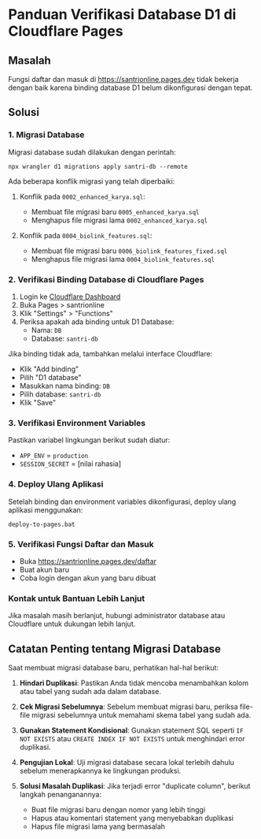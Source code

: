 # Panduan Verifikasi Database D1 di Cloudflare Pages

## Masalah
Fungsi daftar dan masuk di https://santrionline.pages.dev tidak bekerja dengan baik karena binding database D1 belum dikonfigurasi dengan tepat.

## Solusi

### 1. Migrasi Database
Migrasi database sudah dilakukan dengan perintah:
```
npx wrangler d1 migrations apply santri-db --remote
```

Ada beberapa konflik migrasi yang telah diperbaiki:

1. Konflik pada `0002_enhanced_karya.sql`:
   - Membuat file migrasi baru `0005_enhanced_karya.sql`
   - Menghapus file migrasi lama `0002_enhanced_karya.sql`

2. Konflik pada `0004_biolink_features.sql`:
   - Membuat file migrasi baru `0006_biolink_features_fixed.sql`
   - Menghapus file migrasi lama `0004_biolink_features.sql`

### 2. Verifikasi Binding Database di Cloudflare Pages
1. Login ke [Cloudflare Dashboard](https://dash.cloudflare.com)
2. Buka Pages > santrionline
3. Klik "Settings" > "Functions"
4. Periksa apakah ada binding untuk D1 Database:
   - Nama: `DB`
   - Database: `santri-db`

Jika binding tidak ada, tambahkan melalui interface Cloudflare:
- Klik "Add binding"
- Pilih "D1 database"
- Masukkan nama binding: `DB`
- Pilih database: `santri-db`
- Klik "Save"

### 3. Verifikasi Environment Variables
Pastikan variabel lingkungan berikut sudah diatur:
- `APP_ENV` = `production`
- `SESSION_SECRET` = [nilai rahasia]

### 4. Deploy Ulang Aplikasi
Setelah binding dan environment variables dikonfigurasi, deploy ulang aplikasi menggunakan:
```
deploy-to-pages.bat
```

### 5. Verifikasi Fungsi Daftar dan Masuk
- Buka https://santrionline.pages.dev/daftar
- Buat akun baru
- Coba login dengan akun yang baru dibuat

### Kontak untuk Bantuan Lebih Lanjut
Jika masalah masih berlanjut, hubungi administrator database atau Cloudflare untuk dukungan lebih lanjut.

## Catatan Penting tentang Migrasi Database

Saat membuat migrasi database baru, perhatikan hal-hal berikut:

1. **Hindari Duplikasi**: Pastikan Anda tidak mencoba menambahkan kolom atau tabel yang sudah ada dalam database.

2. **Cek Migrasi Sebelumnya**: Sebelum membuat migrasi baru, periksa file-file migrasi sebelumnya untuk memahami skema tabel yang sudah ada.

3. **Gunakan Statement Kondisional**: Gunakan statement SQL seperti `IF NOT EXISTS` atau `CREATE INDEX IF NOT EXISTS` untuk menghindari error duplikasi.

4. **Pengujian Lokal**: Uji migrasi database secara lokal terlebih dahulu sebelum menerapkannya ke lingkungan produksi.

5. **Solusi Masalah Duplikasi**: Jika terjadi error "duplicate column", berikut langkah penanganannya:
   - Buat file migrasi baru dengan nomor yang lebih tinggi
   - Hapus atau komentari statement yang menyebabkan duplikasi
   - Hapus file migrasi lama yang bermasalah
